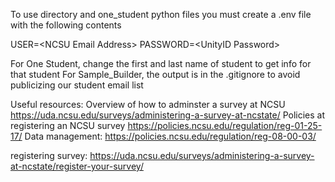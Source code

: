 To use directory and one_student python files you must create a .env file with the following contents

USER=\<NCSU Email Address\>
PASSWORD=\<UnityID Password\>

For One Student, change the first and last name of student to get info for that student
For Sample_Builder, the output is in the .gitignore to avoid publicizing our student email list

Useful resources:
Overview of how to adminster a survey at NCSU
https://uda.ncsu.edu/surveys/administering-a-survey-at-ncstate/
Policies at registering an NCSU survey
https://policies.ncsu.edu/regulation/reg-01-25-17/
Data management:
https://policies.ncsu.edu/regulation/reg-08-00-03/

registering survey:
https://uda.ncsu.edu/surveys/administering-a-survey-at-ncstate/register-your-survey/
